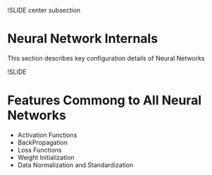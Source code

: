 !SLIDE center subsection

# Neural Network Internals

This section describes key configuration details of Neural Networks

!SLIDE

# Features Commong to All Neural Networks

* Activation Functions
* BackPropagation
* Loss Functions
* Weight Initialization
* Data Normalization and Standardization
